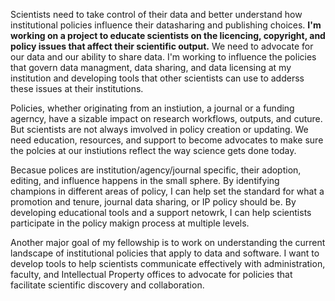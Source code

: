 Scientists need to take control of their data and better understand how institutional policies influence their datasharing and publishing choices. **I'm working on a project to educate scientists on the licencing, copyright, and policy issues that affect their scientific output.** We need to advocate for our data and our ability to share data. I'm working to influence the policies that govern data managment, data sharing, and data licensing at my institution and developing tools that other scientists can use to adderss these issues at their institutions.

Policies, whether originating from an instiution, a journal or a funding agerncy, have a sizable impact on research workflows, outputs, and cuture. But scientists are not always imvolved in policy creation or updating. We need education, resources, and support to become advocates to make sure the polcies at our instiutions reflect the way science gets done today.

Becasue polices are institution/agency/journal specific, their adoption, editing, and influence happens in the small sphere. By identifying champions in different areas of policy, I can help set the standard for what a promotion and tenure, journal data sharing, or IP policy should be. By developing educational tools and a support netowrk, I can help scientists participate in the policy makign process at multiple levels.
    
Another major goal of my fellowship is to work on understanding the current landscape of institutional policies that apply to data and software. I want to develop tools to help scientists communicate effectively with administration, faculty, and Intellectual Property offices to advocate for policies that facilitate scientific discovery and collaboration.

